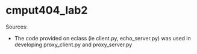 # cmput404_lab2

Sources:

- The code provided on eclass (ie client.py, echo_server.py) was used in developing proxy_client.py and proxy_server.py
